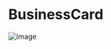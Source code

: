 # BusinessCard
![image](https://github.com/flffkd12/Kotlin_Projects/assets/166996451/3f074c20-cd31-43fe-a448-03a473c89132)
